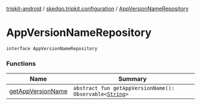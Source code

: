 [tripkit-android](../../index.md) / [skedgo.tripkit.configuration](../index.md) / [AppVersionNameRepository](./index.md)

# AppVersionNameRepository

`interface AppVersionNameRepository`

### Functions

| Name | Summary |
|---|---|
| [getAppVersionName](get-app-version-name.md) | `abstract fun getAppVersionName(): Observable<`[`String`](https://kotlinlang.org/api/latest/jvm/stdlib/kotlin/-string/index.html)`>` |
